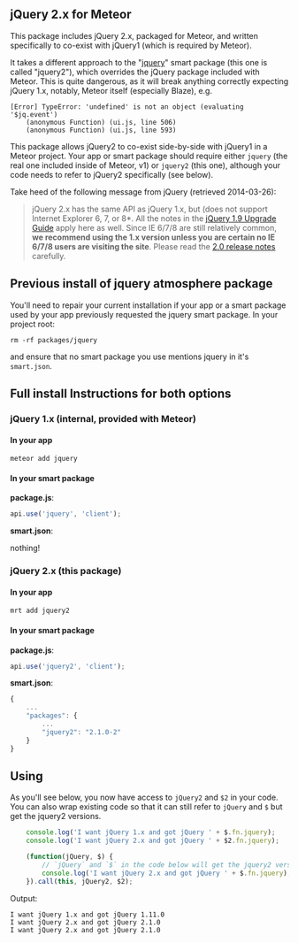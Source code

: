 ## jQuery 2.x for Meteor

This package includes jQuery 2.x, packaged for Meteor, and written
specifically to co-exist with jQuery1 (which is required by Meteor).

It takes a different approach to the "[jquery](https://atmospherejs.com/package/jquery)"
smart package (this one is called "jquery2"), which overrides the jQuery package
included with Meteor.  This is quite dangerous, as it will break anything correctly
expecting jQuery 1.x, notably, Meteor itself (especially Blaze), e.g.

```
[Error] TypeError: 'undefined' is not an object (evaluating '$jq.event')
    (anonymous Function) (ui.js, line 506)
    (anonymous Function) (ui.js, line 593)
```

This package allows jQuery2 to co-exist side-by-side with jQuery1 in a Meteor
project.  Your app or smart package should require either `jquery` (the real
one included inside of Meteor, v1) or `jquery2` (this one), although your code
needs to refer to jQuery2 specifically (see below).

Take heed of the following message from jQuery (retrieved 2014-03-26):

> jQuery 2.x has the same API as jQuery 1.x, but (does not support Internet
Explorer 6, 7, or 8*. All the notes in the
[jQuery 1.9 Upgrade Guide](http://jquery.com/upgrade-guide/1.9/) apply here as well.
Since IE 6/7/8 are still relatively common, **we recommend using the 1.x version 
unless you are certain no IE 6/7/8 users are visiting the site**. Please read the
[2.0 release notes](http://blog.jquery.com/2013/04/18/jquery-2-0-released/) carefully.

## Previous install of jquery atmosphere package

You'll need to repair your current installation if your app or a smart package
used by your app previously requested the jquery smart package.  In your
project root:

```
rm -rf packages/jquery
```

and ensure that no smart package you use mentions jquery in it's `smart.json`.

## Full install Instructions for both options

### jQuery 1.x (internal, provided with Meteor)

#### In your app

```
meteor add jquery
```

#### In your smart package

**package.js**:
```js
api.use('jquery', 'client');
```

**smart.json**:

nothing!

### jQuery 2.x (this package)

#### In your app

```
mrt add jquery2
```

#### In your smart package

**package.js**:
```js
api.use('jquery2', 'client');
```

**smart.json**:
```js
{
	...
	"packages": {
		...
		"jquery2": "2.1.0-2"
	}
}
```

## Using

As you'll see below, you now have access to `jQuery2` and `$2` in your code.
You can also wrap existing code so that it can still refer to `jQuery` and `$`
but get the jquery2 versions.

```js
	console.log('I want jQuery 1.x and got jQuery ' + $.fn.jquery);
	console.log('I want jQuery 2.x and got jQuery ' + $2.fn.jquery);

    (function(jQuery, $) {
    	// `jQuery` and `$` in the code below will get the jquery2 version
		console.log('I want jQuery 2.x and got jQuery ' + $.fn.jquery);
    }).call(this, jQuery2, $2);
```

Output:

```
I want jQuery 1.x and got jQuery 1.11.0
I want jQuery 2.x and got jQuery 2.1.0
I want jQuery 2.x and got jQuery 2.1.0 
```
